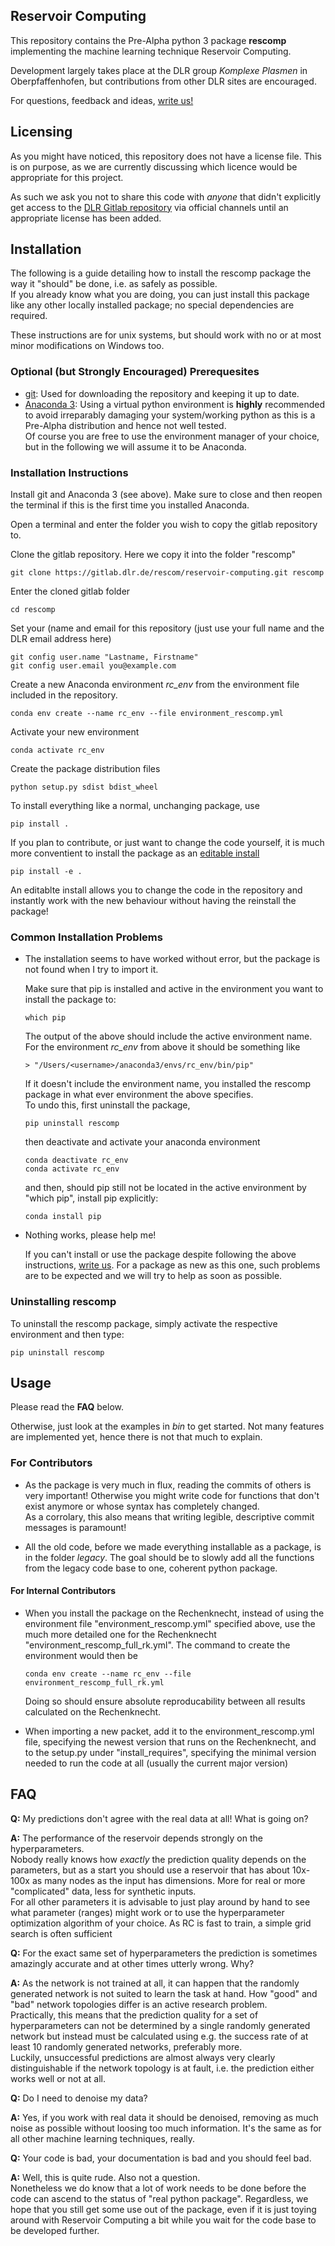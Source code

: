 ## Reservoir Computing

This repository contains the Pre-Alpha python 3 package **rescomp** implementing the machine learning technique Reservoir Computing.
 
Development largely takes place at the DLR group _Komplexe Plasmen_ in Oberpfaffenhofen, but contributions from other DLR sites are encouraged.

For questions, feedback and ideas, [write us!][maintainer mail adresses]


## Licensing

As you might have noticed, this repository does not have a license file. This is on purpose, as we are currently discussing which licence would be appropriate for this project.  

As such we ask you not to share this code with _anyone_ that didn't explicitly get access to the [DLR Gitlab repository][rescomp gitlab link] via official channels until an appropriate license has been added.
 
 
## Installation

The following is a guide detailing how to install the rescomp package the way it "should" be done, i.e. as safely as possible.  
If you already know what you are doing, you can just install this package like any other locally installed package; no special dependencies are required.

These instructions are for unix systems, but should work with no or at most minor modifications on Windows too.

### Optional (but Strongly Encouraged) Prerequesites

* [git](https://git-scm.com/downloads): Used for downloading the repository and keeping it up to date. 
* [Anaconda 3](https://www.anaconda.com/distribution/): Using a virtual python environment is **highly** recommended to avoid irreparably damaging your system/working python as this is a Pre-Alpha distribution and hence not well tested.  
  Of course you are free to use the environment manager of your choice, but in the following we will assume it to be Anaconda.

### Installation Instructions

Install git and Anaconda 3 (see above). Make sure to close and then reopen the terminal if this is the first time you installed Anaconda.

Open a terminal and enter the folder you wish to copy the gitlab repository to.  

Clone the gitlab repository. Here we copy it into the folder "rescomp"  

    git clone https://gitlab.dlr.de/rescom/reservoir-computing.git rescomp

Enter the cloned gitlab folder

    cd rescomp

Set your (name and email for this repository (just use your full name and the DLR email address here)
    
    git config user.name "Lastname, Firstname"
    git config user.email you@example.com

Create a new Anaconda environment _rc_env_ from the environment file included in the repository. 

    conda env create --name rc_env --file environment_rescomp.yml

Activate your new environment

    conda activate rc_env

Create the package distribution files

    python setup.py sdist bdist_wheel

To install everything like a normal, unchanging package, use

    pip install .
 
If you plan to contribute, or just want to change the code yourself, it is much more conventient to install the package as an [editable install](https://pip.pypa.io/en/stable/reference/pip_install/#editable-installs) 
    
    pip install -e .

An editablte install allows you to change the code in the repository and instantly work with the new behaviour without having the reinstall the package! 


### Common Installation Problems

* The installation seems to have worked without error, but the package is not found when I try to import it. 

  Make sure that pip is installed and active in the environment you want to install the package to:
  
      which pip

  The output of the above should include the active environment name. For the environment _rc_env_ from above it should be something like

      > "/Users/<username>/anaconda3/envs/rc_env/bin/pip"

  If it doesn't include the environment name, you installed the rescomp package in what ever environment the above specifies.   
  To undo this, first uninstall the package,
  
      pip uninstall rescomp
      
  then deactivate and activate your anaconda environment 

      conda deactivate rc_env
      conda activate rc_env
      
  and then, should pip still not be located in the active environment by "which pip", install pip explicitly:
  
      conda install pip

* Nothing works, please help me!  

  If you can't install or use the package despite following the above instructions, [write us][maintainer mail adresses]. For a package as new as this one, such problems are to be expected and we will try to help as soon as possible.
  
### Uninstalling rescomp

To uninstall the rescomp package, simply activate the respective environment and then type:

    pip uninstall rescomp


## Usage

Please read the **FAQ** below.  

Otherwise, just look at the examples in _bin_ to get started. Not many features are implemented yet, hence there is not that much to explain.

### For Contributors

* As the package is very much in flux, reading the commits of others is very important! Otherwise you might write code for functions that don't exist anymore or whose syntax has completely changed.  
As a corrolary, this also means that writing legible, descriptive commit messages is paramount!

* All the old code, before we made everything installable as a package, is in the folder _legacy_. The goal should be to slowly add all the functions from the legacy code base to one, coherent python package.


#### For Internal Contributors
* When you install the package on the Rechenknecht, instead of using the environment file "environment_rescomp.yml" specified above, use the much more detailed one for the Rechenknecht "environment_rescomp_full_rk.yml". The command to create the environment would then be
      
      conda env create --name rc_env --file environment_rescomp_full_rk.yml
      
  Doing so should ensure absolute reproducability between all results calculated on the Rechenknecht.

* When importing a new packet, add it to the environment_rescomp.yml file, specifying the newest version that runs on the Rechenknecht, and to the setup.py under "install_requires", specifying the minimal version needed to run the code at all (usually the current major version)


## FAQ  
  
**Q:** My predictions don't agree with the real data at all! What is going on?
  
**A:** The performance of the reservoir depends strongly on the hyperparameters.  
Nobody really knows how _exactly_ the prediction quality depends on the parameters, but as a start you should use a reservoir that has about 10x-100x as many nodes as the input has dimensions.  More for real or more "complicated" data, less for synthetic inputs.    
For all other parameters it is advisable to just play around by hand to see what parameter (ranges) might work or to use the hyperparameter optimization algorithm of your choice. As RC is fast to train, a simple grid search is often sufficient   
 
**Q:** For the exact same set of hyperparameters the prediction is sometimes amazingly accurate and at other times utterly wrong. Why?   

**A:** As the network is not trained at all, it can happen that the randomly generated network is not suited to learn the task at hand. How "good" and "bad" network topologies differ is an active research problem.    
Practically, this means that the prediction quality for a set of hyperparameters can not be determined by a single randomly generated network but instead must be calculated using e.g. the success rate of at least 10 randomly generated networks, preferably more.    
Luckily, unsuccessful predictions are almost always very clearly distinguishable if the network topology is at fault, i.e. the prediction either works well or not at all. 

**Q:** Do I need to denoise my data?  

**A:** Yes, if you work with real data it should be denoised, removing as much noise as possible without loosing too much information. It's the same as for all other machine learning techniques, really.

**Q:** Your code is bad, your documentation is bad and you should feel bad. 
   
**A:** Well, this is quite rude. Also not a question.  
Nonetheless we do know that a lot of work needs to be done before the code can ascend to the status of "real python package". Regardless, we hope that you still get some use out of the package, even if it is just toying around with Reservoir Computing a bit while you wait for the code base to be developed further.


[maintainer mail adresses]: mailto:Jonas.Aumeier@dlr.de,Sebastian.Baur@dlr.de,Joschka.Herteux@dlr.de,Youssef.Mabrouk@dlr.de?cc=Christoph.Raeth@dlr.de
[rescomp gitlab link]: https://gitlab.dlr.de/rescom/reservoir-computing